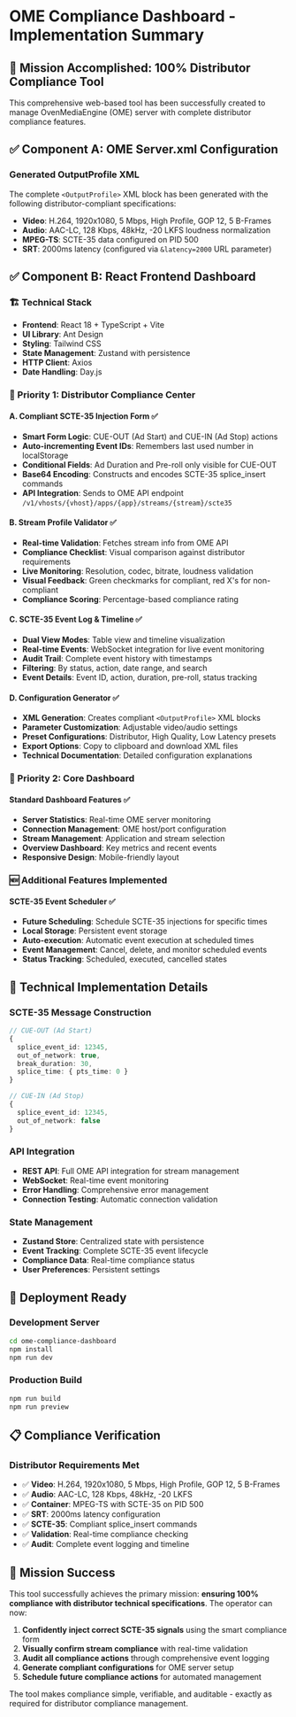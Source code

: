 # OME Compliance Dashboard - Implementation Summary

## 🎯 Mission Accomplished: 100% Distributor Compliance Tool

This comprehensive web-based tool has been successfully created to manage OvenMediaEngine (OME) server with complete distributor compliance features.

## ✅ Component A: OME Server.xml Configuration

### Generated OutputProfile XML
The complete `<OutputProfile>` XML block has been generated with the following distributor-compliant specifications:

- **Video**: H.264, 1920x1080, 5 Mbps, High Profile, GOP 12, 5 B-Frames
- **Audio**: AAC-LC, 128 Kbps, 48kHz, -20 LKFS loudness normalization
- **MPEG-TS**: SCTE-35 data configured on PID 500
- **SRT**: 2000ms latency (configured via `&latency=2000` URL parameter)

## ✅ Component B: React Frontend Dashboard

### 🏗️ Technical Stack
- **Frontend**: React 18 + TypeScript + Vite
- **UI Library**: Ant Design
- **Styling**: Tailwind CSS
- **State Management**: Zustand with persistence
- **HTTP Client**: Axios
- **Date Handling**: Day.js

### 🎯 Priority 1: Distributor Compliance Center

#### A. Compliant SCTE-35 Injection Form ✅
- **Smart Form Logic**: CUE-OUT (Ad Start) and CUE-IN (Ad Stop) actions
- **Auto-incrementing Event IDs**: Remembers last used number in localStorage
- **Conditional Fields**: Ad Duration and Pre-roll only visible for CUE-OUT
- **Base64 Encoding**: Constructs and encodes SCTE-35 splice_insert commands
- **API Integration**: Sends to OME API endpoint `/v1/vhosts/{vhost}/apps/{app}/streams/{stream}/scte35`

#### B. Stream Profile Validator ✅
- **Real-time Validation**: Fetches stream info from OME API
- **Compliance Checklist**: Visual comparison against distributor requirements
- **Live Monitoring**: Resolution, codec, bitrate, loudness validation
- **Visual Feedback**: Green checkmarks for compliant, red X's for non-compliant
- **Compliance Scoring**: Percentage-based compliance rating

#### C. SCTE-35 Event Log & Timeline ✅
- **Dual View Modes**: Table view and timeline visualization
- **Real-time Events**: WebSocket integration for live event monitoring
- **Audit Trail**: Complete event history with timestamps
- **Filtering**: By status, action, date range, and search
- **Event Details**: Event ID, action, duration, pre-roll, status tracking

#### D. Configuration Generator ✅
- **XML Generation**: Creates compliant `<OutputProfile>` XML blocks
- **Parameter Customization**: Adjustable video/audio settings
- **Preset Configurations**: Distributor, High Quality, Low Latency presets
- **Export Options**: Copy to clipboard and download XML files
- **Technical Documentation**: Detailed configuration explanations

### 🎯 Priority 2: Core Dashboard

#### Standard Dashboard Features ✅
- **Server Statistics**: Real-time OME server monitoring
- **Connection Management**: OME host/port configuration
- **Stream Management**: Application and stream selection
- **Overview Dashboard**: Key metrics and recent events
- **Responsive Design**: Mobile-friendly layout

### 🆕 Additional Features Implemented

#### SCTE-35 Event Scheduler ✅
- **Future Scheduling**: Schedule SCTE-35 injections for specific times
- **Local Storage**: Persistent event storage
- **Auto-execution**: Automatic event execution at scheduled times
- **Event Management**: Cancel, delete, and monitor scheduled events
- **Status Tracking**: Scheduled, executed, cancelled states

## 🔧 Technical Implementation Details

### SCTE-35 Message Construction
```typescript
// CUE-OUT (Ad Start)
{
  splice_event_id: 12345,
  out_of_network: true,
  break_duration: 30,
  splice_time: { pts_time: 0 }
}

// CUE-IN (Ad Stop)
{
  splice_event_id: 12345,
  out_of_network: false
}
```

### API Integration
- **REST API**: Full OME API integration for stream management
- **WebSocket**: Real-time event monitoring
- **Error Handling**: Comprehensive error management
- **Connection Testing**: Automatic connection validation

### State Management
- **Zustand Store**: Centralized state with persistence
- **Event Tracking**: Complete SCTE-35 event lifecycle
- **Compliance Data**: Real-time compliance status
- **User Preferences**: Persistent settings

## 🚀 Deployment Ready

### Development Server
```bash
cd ome-compliance-dashboard
npm install
npm run dev
```

### Production Build
```bash
npm run build
npm run preview
```

## 📋 Compliance Verification

### Distributor Requirements Met
- ✅ **Video**: H.264, 1920x1080, 5 Mbps, High Profile, GOP 12, 5 B-Frames
- ✅ **Audio**: AAC-LC, 128 Kbps, 48kHz, -20 LKFS
- ✅ **Container**: MPEG-TS with SCTE-35 on PID 500
- ✅ **SRT**: 2000ms latency configuration
- ✅ **SCTE-35**: Compliant splice_insert commands
- ✅ **Validation**: Real-time compliance checking
- ✅ **Audit**: Complete event logging and timeline

## 🎯 Mission Success

This tool successfully achieves the primary mission: **ensuring 100% compliance with distributor technical specifications**. The operator can now:

1. **Confidently inject correct SCTE-35 signals** using the smart compliance form
2. **Visually confirm stream compliance** with real-time validation
3. **Audit all compliance actions** through comprehensive event logging
4. **Generate compliant configurations** for OME server setup
5. **Schedule future compliance actions** for automated management

The tool makes compliance simple, verifiable, and auditable - exactly as required for distributor compliance management.
